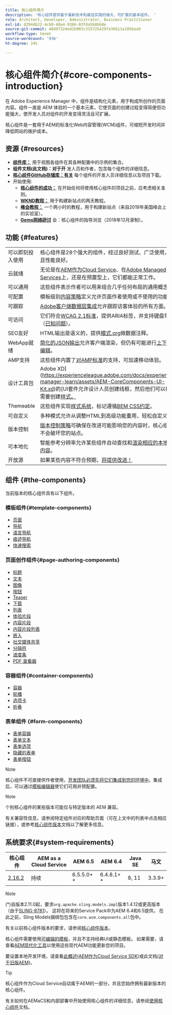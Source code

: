 ```yaml
---
title: 核心组件简介
description: '核心组件提供基于最新技术和最佳实践的强大、可扩展的基本组件。 '
role: Architect, Developer, Administrator, Business Practitioner
exl-id: d294db22-4cb0-48a4-9366-03fda5b8bb8e
source-git-commit: 46d97324ed1b903c315725429fe36b11a1856aa9
workflow-type: tm+mt
source-wordcount: '936'
ht-degree: 24%

---
```


# 核心组件简介{#core-components-introduction}

在 Adobe Experience Manager 中，组件是结构化元素，用于构成所创作的页面内容。组件一直是 AEM 体验的一个基本元素，它使页面的创建过程变得简便但功能强大，使开发人员对组件的开发变得灵活且可扩展。

核心组件是一套用于AEM的标准化Web内容管理(WCM)组件，可缩短开发时间并降低网站的维护成本。

## 资源 {#resources}

* **[组件库：](https://www.adobe.com/go/aem_cmp_library)** 用于视图各组件在其各种配置中的示例的集合。
* **组件文档(此文档)：对于开** 发人员和作者，包含每个组件的详细信息。
* **[核心组件GitHub存储库：有关](https://github.com/adobe/aem-core-wcm-components)** 每个组件的开发人员详细信息以及项目下载。
* 开始使用:
   * **[核心组件的成功：](/help/developing/success.md)** 在开始任何将使用核心组件的项目之前，应考虑相关准则。
   * **[WKND教程：](https://docs.adobe.com/content/help/en/experience-manager-learn/getting-started-wknd-tutorial-develop/overview.html)** 用于构建新站点的两天教程。
   * **[峰会教程：](https://expleague.azureedge.net/labs/L767/index.html)** 一个两小时的教程，用于构建新站点（来自2019年美国峰会上的实验室）。
   * **[Gems网络研讨](https://helpx.adobe.com/cn/experience-manager/kt/eseminars/gems/AEM-Core-Components.html)** 会：核心组件的指导浏览（2018年12月录制）。

## 功能 {#features}

|  |  |
|---|---|
| 可以即刻投入使用 | 核心组件是28个强大的组件，经过良好测试、广泛使用，并且性能良好。 |
| 云就绪 | 无论是在[AEM作为Cloud Service](https://docs.adobe.com/content/help/en/experience-manager-cloud-service/landing/home.html)、在[Adobe Managed Services](https://github.com/adobe/aem-project-archetype/tree/master/src/main/archetype/dispatcher.ams)上，还是在预置型上，它们都能正常工作。 |
| 可以通用 | 这些组件表示作者可以用来组合几乎任何布局的通用概念。 |
| 可配置 | 模板级别[内容策略](https://docs.adobe.com/content/help/en/experience-manager-cloud-service/implementing/components-templates/templates.html#content-policies)定义允许页面作者使用或不使用的功能。 |
| 可跟踪 | [Adobe客户端数据层集成](/help/developing/data-layer/overview.md)允许跟踪访客体验的所有方面。 |
| 可访问 | 它们符合[WCAG 2.1标准](https://www.w3.org/TR/WCAG21/)，提供ARIA标签，并支持键盘导航（[已知问题](https://github.com/adobe/aem-core-wcm-components/issues?utf8=✓&amp;q=is%3Aissue+is%3Aopen+accessibility+in%3Atitle)）。 |
| SEO友好 | HTML输出是语义的，提供[模式.org](https://schema.org)微数据注释。 |
| WebApp就绪 | [简化的JSON输出](https://docs.adobe.com/content/help/en/experience-manager-learn/foundation/development/develop-sling-model-exporter.html)允许客户端渲染，但仍有可能进行[上下文编辑](https://docs.adobe.com/content/help/en/experience-manager-learn/sites/spa-editor/spa-editor-framework-feature-video-use.html)。 |
| AMP支持 | 这些组件内置了[对AMP标准](/help/developing/amp.md)的支持，可加速移动体验。 |
| 设计工具包 | Adobe XD](https://experienceleague.adobe.com/docs/experience-manager-learn/assets/AEM-CoreComponents-UI-Kit.xd)的[UI套件允许设计人员创建线框，然后他们可以根据需要创建[样式。](https://github.com/adobe/aem-guides-wknd/releases/download/aem-guides-wknd-0.0.2/AEM_UI-kit-WKND.xd) |
| Themeable | 这些组件实现[样式系统](https://docs.adobe.com/content/help/en/experience-manager-cloud-service/implementing/components-templates/style-system.html)，标记遵循[BEM CSS约定](http://getbem.com/)。 |
| 可自定义 | 多种模式允许从调整HTML到高级功能重用，轻松自定义[](developing/customizing.md)。 |
| 版本控制 | [版本控制策略](https://github.com/adobe/aem-core-wcm-components/wiki/Versioning-policies)可确保在改进可能影响您的内容时，核心组件不会破坏您的站点。 |
| 可本地化 | 智能参考分辨率允许某些组件自动查找和[渲染相应的本地化内容](get-started/localization.md)。 |
| 开放源 | 如果某些内容不符合预期，[将提供改进！](https://github.com/adobe/aem-core-wcm-components/blob/master/CONTRIBUTING.md) |

## 组件 {#the-components}

当前版本的核心组件具有以下组件。

### 模板组件{#template-components}

* [页面](components/page.md)
* [导航](components/navigation.md)
* [语言导航](components/language-navigation.md)
* [痕迹导航](components/breadcrumb.md)
* [快速搜索](components/quick-search.md)

### 页面创作组件{#page-authoring-components}

* [标题](components/title.md)
* [文本](components/text.md)
* [图像](components/image.md)
* [按钮](components/button.md)
* [Teaser](components/teaser.md)
* [下载](components/download.md)
* [列表](components/list.md)
* [体验片段](components/experience-fragment.md)
* [内容片段](components/content-fragment-component.md)
* [内容片段列表](components/content-fragment-list.md)
* [嵌入](components/embed.md)
* [社交媒体共享](components/sharing.md)
* [分隔符](components/separator.md)
* [进度条](components/progress-bar.md)
* [PDF 查看器](components/pdf-viewer.md)

### 容器组件{#container-components}

* [容器](components/container.md)
* [轮播](components/carousel.md)
* [选项卡](components/tabs.md)
* [折叠](components/accordion.md)

### 表单组件 {#form-components}

* [表单容器](components/forms/form-container.md)
* [表单文本](components/forms/form-text.md)
* [表单选项](components/forms/form-options.md)
* [隐藏的表单](components/forms/form-hidden.md)
* [表单按钮](components/forms/form-button.md)

>[!NOTE]
>
>核心组件不可直接供作者使用，[开发团队必须先将它们集成到您的环境中](get-started/using.md)。集成后，可以通过[模板编辑器](https://docs.adobe.com/content/help/en/experience-manager-cloud-service/sites/authoring/features/templates.html)使它们可用并预配置。

>[!NOTE]
>
>个别核心组件的某些版本可能仅与特定版本的 AEM 兼容。
>
>有关兼容性信息，请参阅特定组件对应的帮助页面（可在上文中的列表中点击相应链接），或参考[核心组件版本](versions.md)文档以了解更多信息。

## 系统要求{#system-requirements}

| 核心组件 | AEM as a Cloud Service | AEM 6.5 | AEM 6.4 | Java SE | 马文 |
|---------|---------|---------|---------|---------|---------|
| [2.16.2](https://github.com/adobe/aem-core-wcm-components/releases/tag/core.wcm.components.reactor-2.16.2) | 持续 | 6.5.5.0+ * | 6.4.8.1+ * | 8, 11 | 3.3.9+ |

>[!NOTE]
>
>(*)自版本2.11.0起，要求`org.apache.sling.models.impl`版本1.4.12或更高版本（由于[SLING-8781](https://issues.apache.org/jira/browse/SLING-8781)）。 这将在将来的Service Pack中为AEM 6.4和6.5提供。 在此之前，Sling Models捆绑包包含在`core.wcm.components.all`包中。

有关以前核心组件版本的要求，请参阅[核心组件版本](versions.md)。

核心组件需要使用[可编辑的模板](https://docs.adobe.com/content/help/en/experience-manager-learn/sites/page-authoring/template-editor-feature-video-use.html)，并且不支持经典UI或静态模板。 如果需要，请查看[AEM现代化工具](https://opensource.adobe.com/aem-modernize-tools/pages/tools.html)以使用这些现代AEM功能更新您的项目。

要设置本地开发环境，请查看[此概述(AEM作为Cloud Service SDK](https://docs.adobe.com/content/help/en/experience-manager-learn/cloud-service/local-development-environment-set-up/overview.html))或此文档[(对于旧版AEM](https://docs.adobe.com/content/help/en/experience-manager-learn/foundation/development/set-up-a-local-aem-development-environment.html))。

>[!TIP]
>
>核心组件作为Cloud Service自动属于AEM的一部分，并且您始终拥有最新版本的核心组件。
>
>有关如何在AEMaCS和内部部署中开始使用核心组件的详细信息，请参阅[使用核心组件](/help/get-started/using.md)文档。

